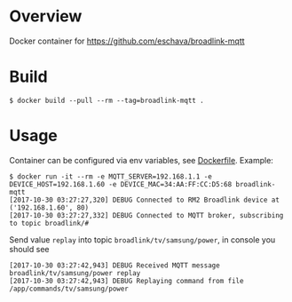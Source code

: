 # Overview
Docker container for https://github.com/eschava/broadlink-mqtt

# Build
```
$ docker build --pull --rm --tag=broadlink-mqtt .
```

# Usage
Container can be configured via env variables, see [Dockerfile](Dockerfile). Example: 
```
$ docker run -it --rm -e MQTT_SERVER=192.168.1.1 -e DEVICE_HOST=192.168.1.60 -e DEVICE_MAC=34:AA:FF:CC:D5:68 broadlink-mqtt
[2017-10-30 03:27:27,320] DEBUG Connected to RM2 Broadlink device at ('192.168.1.60', 80)
[2017-10-30 03:27:27,332] DEBUG Connected to MQTT broker, subscribing to topic broadlink/#
```
Send value `replay` into topic `broadlink/tv/samsung/power`, in console you should see
```
[2017-10-30 03:27:42,943] DEBUG Received MQTT message broadlink/tv/samsung/power replay
[2017-10-30 03:27:42,943] DEBUG Replaying command from file /app/commands/tv/samsung/power
```
